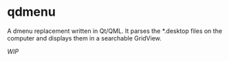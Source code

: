 # qdmenu

A dmenu replacement written in Qt/QML. It parses the *.desktop files on the computer and displays them in a searchable
GridView. 

*WIP*

